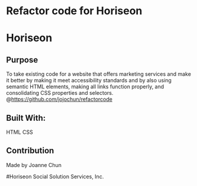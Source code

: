 # Refactor code for Horiseon

# Horiseon

## Purpose
To take existing code for a website that offers marketing services and make it better by making it
meet accessibility standards and by also using semantic HTML elements, making all links function 
properly, and consolidating CSS properties and selectors.
 @https://github.com/jojochun/refactorcode

## Built With:
HTML
CSS

## Contribution
Made by Joanne Chun

#Horiseon Social Solution Services, Inc. 
